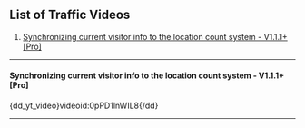 ## List of Traffic Videos
1.  [Synchronizing current visitor info to the location count system - V1.1.1+ \[Pro\]](#v1)

***

#### <a class="doc-top"  name="v1"></a>Synchronizing current visitor info to the location count system - V1.1.1+ \[Pro\]

{dd_yt_video}videoid:0pPD1lnWIL8{/dd}

    
***